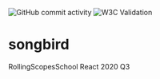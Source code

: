 ![GitHub commit activity](https://img.shields.io/github/commit-activity/m/tensegrity666/songbird?style=flat-square)
![W3C Validation](https://img.shields.io/w3c-validation/html?style=flat-square&targetUrl=https%3A%2F%2Fapp.netlify.com%2Fsites%2Ftensegrity666-songbird%2Foverview)

# songbird
RollingScopesSchool React 2020 Q3
